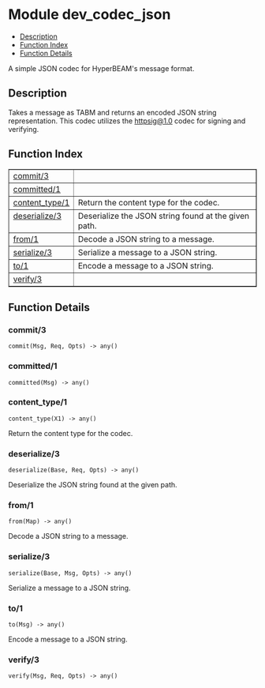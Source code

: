 

# Module dev_codec_json
* [Description](#description)
* [Function Index](#index)
* [Function Details](#functions)

A simple JSON codec for HyperBEAM's message format.

<a name="description"></a>

## Description
Takes a
message as TABM and returns an encoded JSON string representation.
This codec utilizes the httpsig@1.0 codec for signing and verifying.<a name="index"></a>

## Function Index


<table width="100%" border="1" cellspacing="0" cellpadding="2" summary="function index"><tr><td valign="top"><a href="#commit-3">commit/3</a></td><td></td></tr><tr><td valign="top"><a href="#committed-1">committed/1</a></td><td></td></tr><tr><td valign="top"><a href="#content_type-1">content_type/1</a></td><td>Return the content type for the codec.</td></tr><tr><td valign="top"><a href="#deserialize-3">deserialize/3</a></td><td>Deserialize the JSON string found at the given path.</td></tr><tr><td valign="top"><a href="#from-1">from/1</a></td><td>Decode a JSON string to a message.</td></tr><tr><td valign="top"><a href="#serialize-3">serialize/3</a></td><td>Serialize a message to a JSON string.</td></tr><tr><td valign="top"><a href="#to-1">to/1</a></td><td>Encode a message to a JSON string.</td></tr><tr><td valign="top"><a href="#verify-3">verify/3</a></td><td></td></tr></table>


<a name="functions"></a>

## Function Details

<a name="commit-3"></a>

### commit/3

`commit(Msg, Req, Opts) -> any()`

<a name="committed-1"></a>

### committed/1

`committed(Msg) -> any()`

<a name="content_type-1"></a>

### content_type/1

`content_type(X1) -> any()`

Return the content type for the codec.

<a name="deserialize-3"></a>

### deserialize/3

`deserialize(Base, Req, Opts) -> any()`

Deserialize the JSON string found at the given path.

<a name="from-1"></a>

### from/1

`from(Map) -> any()`

Decode a JSON string to a message.

<a name="serialize-3"></a>

### serialize/3

`serialize(Base, Msg, Opts) -> any()`

Serialize a message to a JSON string.

<a name="to-1"></a>

### to/1

`to(Msg) -> any()`

Encode a message to a JSON string.

<a name="verify-3"></a>

### verify/3

`verify(Msg, Req, Opts) -> any()`

